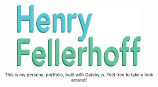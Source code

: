 <a href="https://www.henryfellerhoff.com">
  <p align='center'>
    <img src='src/img/logo-long.svg' width='400' height='200' />
  </p>
</a>

<p align='center'>
  This is my personal portfolio, built with Gatsby.js. Feel free to take a look around!
</p>

